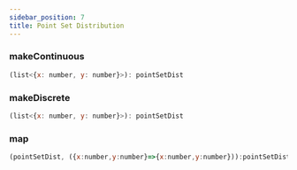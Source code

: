 ```yaml
---
sidebar_position: 7
title: Point Set Distribution
---
```


### makeContinuous

```javascript
(list<{x: number, y: number}>): pointSetDist
```

### makeDiscrete

```javascript
(list<{x: number, y: number}>): pointSetDist
```

### map

```javascript
(pointSetDist, ({x:number,y:number}=>{x:number,y:number})):pointSetDist
```

